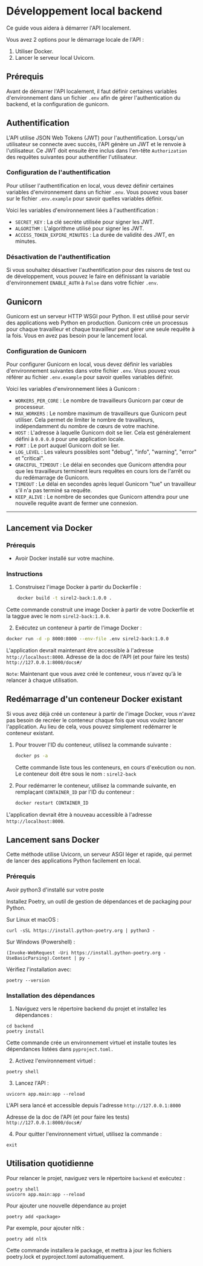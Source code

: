 # Développement local backend

Ce guide vous aidera à démarrer l'API localement.

Vous avez 2 options pour le démarrage locale de l'API : 
1. Utiliser Docker.
2. Lancer le serveur local Uvicorn.

## Prérequis

Avant de démarrer l'API localement, il faut définir certaines variables d'environnement dans un fichier `.env` afin de gérer l'authentication du backend, et la configuration de gunicorn.

## Authentification

L'API utilise JSON Web Tokens (JWT) pour l'authentification. Lorsqu'un utilisateur se connecte avec succès, l'API génère un JWT et le renvoie à l'utilisateur. Ce JWT doit ensuite être inclus dans l'en-tête `Authorization` des requêtes suivantes pour authentifier l'utilisateur.

### Configuration de l'authentification

Pour utiliser l'authentification en local, vous devez définir certaines variables d'environnement dans un fichier `.env`. Vous pouvez vous baser sur le fichier `.env.example` pour savoir quelles variables définir.

Voici les variables d'environnement liées à l'authentification :

- `SECRET_KEY` : La clé secrète utilisée pour signer les JWT.
- `ALGORITHM` : L'algorithme utilisé pour signer les JWT.
- `ACCESS_TOKEN_EXPIRE_MINUTES` : La durée de validité des JWT, en minutes.

### Désactivation de l'authentification

Si vous souhaitez désactiver l'authentification pour des raisons de test ou de développement, vous pouvez le faire en définissant la variable d'environnement `ENABLE_AUTH` à `False` dans votre fichier `.env`.

## Gunicorn 

Gunicorn est un serveur HTTP WSGI pour Python. Il est utilisé pour servir des applications web Python en production. Gunicorn crée un processus pour chaque travailleur et chaque travailleur peut gérer une seule requête à la fois. Vous en avez pas besoin pour le lancement local.

### Configuration de Gunicorn

Pour configurer Gunicorn en local, vous devez définir les variables d'environnement suivantes dans votre fichier `.env`. Vous pouvez vous référer au fichier `.env.example` pour savoir quelles variables définir.

Voici les variables d'environnement liées à Gunicorn :

- `WORKERS_PER_CORE` : Le nombre de travailleurs Gunicorn par cœur de processeur.
- `MAX_WORKERS` : Le nombre maximum de travailleurs que Gunicorn peut utiliser. Cela permet de limiter le nombre de travailleurs, indépendamment du nombre de cœurs de votre machine.
- `HOST` : L'adresse à laquelle Gunicorn doit se lier. Cela est généralement défini à `0.0.0.0` pour une application locale.
- `PORT` : Le port auquel Gunicorn doit se lier.
- `LOG_LEVEL` : Les valeurs possibles sont "debug", "info", "warning", "error" et "critical".
- `GRACEFUL_TIMEOUT` : Le délai en secondes que Gunicorn attendra pour que les travailleurs terminent leurs requêtes en cours lors de l'arrêt ou du redémarrage de Gunicorn.
- `TIMEOUT` : Le délai en secondes après lequel Gunicorn "tue" un travailleur s'il n'a pas terminé sa requête.
- `KEEP_ALIVE` : Le nombre de secondes que Gunicorn attendra pour une nouvelle requête avant de fermer une connexion.

----------------------------------

## Lancement via Docker

### Prérequis

- Avoir Docker installé sur votre machine.

### Instructions
1. Construisez l'image Docker à partir du Dockerfile :
```bash
    docker build -t sirel2-back:1.0.0 .
```

Cette commande construit une image Docker à partir de votre Dockerfile et la taggue avec le nom `sirel2-back:1.0.0`.

2. Exécutez un conteneur à partir de l'image Docker :

```bash
docker run -d -p 8000:8000 --env-file .env sirel2-back:1.0.0
```

L'application devrait maintenant être accessible à l'adresse `http://localhost:8000`.
Adresse de la doc de l'API (et pour faire les tests) `http://127.0.0.1:8000/docs#/`

`Note`: Maintenant que vous avez créé le conteneur, vous n'avez qu'à le relancer à chaque utilisation.

## Redémarrage d'un conteneur Docker existant

Si vous avez déjà créé un conteneur à partir de l'image Docker, vous n'avez pas besoin de recréer le conteneur chaque fois que vous voulez lancer l'application. Au lieu de cela, vous pouvez simplement redémarrer le conteneur existant.

1. Pour trouver l'ID du conteneur, utilisez la commande suivante :

    ```bash
    docker ps -a
    ```

    Cette commande liste tous les conteneurs, en cours d'exécution ou non. Le conteneur doit être sous le nom : `sirel2-back`

2. Pour redémarrer le conteneur, utilisez la commande suivante, en remplaçant `CONTAINER_ID` par l'ID du conteneur :

    ```bash
    docker restart CONTAINER_ID
    ```

L'application devrait être à nouveau accessible à l'adresse `http://localhost:8000`.

## Lancement sans Docker

Cette méthode utilise Uvicorn, un serveur ASGI léger et rapide, qui permet de lancer des applications Python facilement en local.

### Prérequis

Avoir python3 d'installé sur votre poste

Installez Poetry, un outil de gestion de dépendances et de packaging pour Python.

Sur Linux et macOS :
```
curl -sSL https://install.python-poetry.org | python3 -
```

Sur Windows (Powershell) :
```
(Invoke-WebRequest -Uri https://install.python-poetry.org -UseBasicParsing).Content | py -
```

Vérifiez l'installation avec:
```
poetry --version
```

### Installation des dépendances
1. Naviguez vers le répertoire backend du projet et installez les dépendances :

```
cd backend
poetry install
```

Cette commande crée un environnement virtuel et installe toutes les dépendances listées dans `pyproject.toml.`

2. Activez l'environnement virtuel :
```
poetry shell
```

3. Lancez l'API :
```
uvicorn app.main:app --reload
```

L'API sera lancé et accessible depuis l'adresse `http://127.0.0.1:8000`

Adresse de la doc de l'API (et pour faire les tests) `http://127.0.0.1:8000/docs#/`

4. Pour quitter l'environnement virtuel, utilisez la commande :
```
exit
```

## Utilisation quotidienne

Pour relancer le projet, naviguez vers le répertoire `backend` et exécutez :

```
poetry shell
uvicorn app.main:app --reload
```

Pour ajouter une nouvelle dépendance au projet
```
poetry add <package>
```

Par exemple, pour ajouter nltk :
```
poetry add nltk
```

Cette commande installera le package, et mettra à jour les fichiers poetry.lock et pyproject.toml automatiquement.

